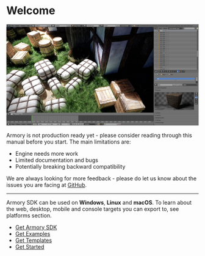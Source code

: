 # Welcome

![](getting_started/img/intro.jpg)

Armory is not production ready yet - please consider reading through this manual before you start. The main limitations are:

- Engine needs more work
- Limited documentation and bugs
- Potentially breaking backward compatibility

We are always looking for more feedback - please do let us know about the issues you are facing at [GitHub](https://github.com/armory3d/armory/issues).

---

Armory SDK can be used on **Windows**, **Linux** and **macOS**. To learn about the web, desktop, mobile and console targets you can export to, see platforms section.

- [Get Armory SDK](http://armory3d.org/download.html)
- [Get Examples](https://github.com/armory3d/armory_examples/releases)
- [Get Templates](https://github.com/armory3d/armory_templates/releases)
- [Get Started](getting_started/setup.md)
